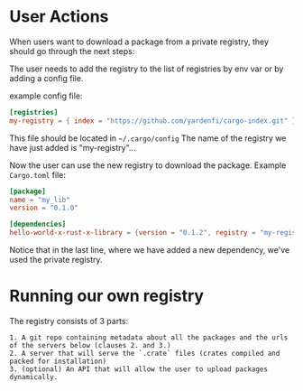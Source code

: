 # User Actions
When users want to download a package from a private registry, they should go through the next steps:
 
The user needs to add the registry to the list of registries by env var or by adding a config file.

example config file:
```toml
[registries]
my-registry = { index = "https://github.com/yardenfi/cargo-index.git" }   
```

This file should be located in `~/.cargo/config`
The name of the registry we have just added is "my-registry"...

Now the user can use the new registry to download the package. 
Example `Cargo.toml` file:
```toml
[package]
name = "my_lib"
version = "0.1.0"

[dependencies]
hello-world-x-rust-x-library = {version = "0.1.2", registry = "my-registry"}
```

Notice that in the last line, where we have added a new dependency, we've used the private registry.  
 
# Running our own registry
The registry consists of 3 parts:

    1. A git repo containing metadata about all the packages and the urls of the servers below (clauses 2. and 3.)
    2. A server that will serve the `.crate` files (crates compiled and packed for installation)
    3. (optional) An API that will allow the user to upload packages dynamically.

  

